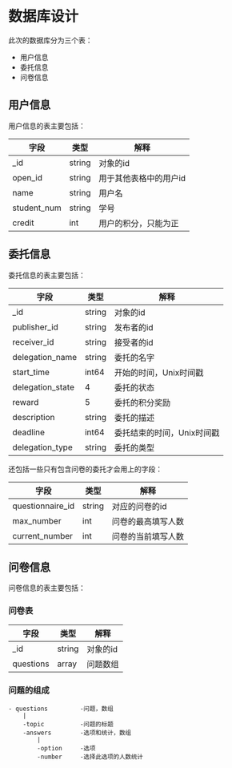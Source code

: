 # 数据库设计

此次的数据库分为三个表：

* 用户信息
* 委托信息
* 问卷信息

## 用户信息

用户信息的表主要包括：

|字段|类型|解释|
|--|--|--|
|_id|string|对象的id|
|open_id|string|用于其他表格中的用户id|
|name|string|用户名|
|student_num|string|学号|
|credit|int|用户的积分，只能为正|

## 委托信息

委托信息的表主要包括：

|字段|类型|解释|
|--|--|--|
|_id|string|对象的id|
|publisher_id|string|发布者的id|
|receiver_id|string|接受者的id|
|delegation_name|string|委托的名字|
|start_time|int64|开始的时间，Unix时间戳|
|delegation_state|4|委托的状态|
|reward|5|委托的积分奖励|
|description|string|委托的描述|
|deadline|int64|委托结束的时间，Unix时间戳|
|delegation_type|string|委托的类型|

还包括一些只有包含问卷的委托才会用上的字段：

|字段|类型|解释|
|--|--|--|
|questionnaire_id|string|对应的问卷的id|
|max_number|int|问卷的最高填写人数|
|current_number|int|问卷的当前填写人数|

## 问卷信息

问卷信息的表主要包括：

### 问卷表

|字段|类型|解释|
|--|--|--|
|_id|string|对象的id|
|questions|array|问题数组|

### 问题的组成

```
- questions         -问题，数组
    |
    -topic          -问题的标题
    -answers        -选项和统计，数组
        |
        -option     -选项
        -number     -选择此选项的人数统计
```
